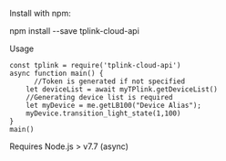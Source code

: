 Install with npm:

  npm install --save tplink-cloud-api

Usage 

    const tplink = require('tplink-cloud-api')
	async function main() { 
		  //Token is generated if not specified
	    let deviceList = await myTPlink.getDeviceList()
	    //Generating device list is required
	    let myDevice = me.getLB100("Device Alias");
	    myDevice.transition_light_state(1,100)
	}
	main()

Requires Node.js > v7.7 (async)

	